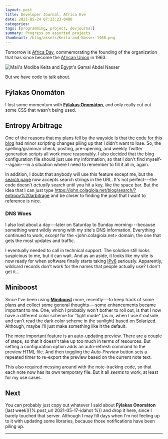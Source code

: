 ```yaml
---
layout: post
title: Developer Journal, Africa Eve
date: 2021-05-24 07:23:23-0400
categories:
tags: [programming, project, devjournal]
summary: Progress on assorted projects
thumbnail: /blog/assets/Keita-and-Nasser-1966.png
---
```


Tomorrow is [Africa Day](https://en.wikipedia.org/wiki/Africa_Day), commemorating the founding of the organization that has since become the [African Union](https://en.wikipedia.org/wiki/African_Union) in 1963.

![Mali's Modiba Keita and Egypt's Gamal Abdel Nasser](/blog/assets/Keita-and-Nasser-1966.png "Mali's Modiba Keita and Egypt's Gamal Abdel Nasser")

But we have code to talk about.

## Fýlakas Onomáton

I lost some momentum with [**Fýlakas Onomáton**](https://github.com/jcolag/fylakas-onomaton), and only really cut out some CSS that wasn't being used.

## Entropy Arbitrage

One of the reasons that my plans fell by the wayside is that the [code for this blog](https://github.com/jcolag/entropy-arbitrage-code/) had minor scripting changes piling up that I didn't want to lose.  So, the spelling/grammar check, posting, pre-opening, and weekly Twitter generation scripts all work more reasonably.  I also decided that the blog configuration file should just use my information, so that I don't find myself---again---in a situation where I need to remember to fill it all in, again.

In addition, I doubt that anybody will use this feature except me, but the [search page](/blog/search) now accepts search strings in the URL.  It's not perfect---the code doesn't *actually* search until you hit a key, like the space bar.  But the idea that I can just type <https://john.colagioia.net/blog/search/?entropy%20arbitrage> and be closer to finding the post that I want to reference is nice.

### DNS Woes

I also lost about a day---later on Saturday to Sunday morning---because something went wildly wrong with my site's DNS information.  Everything continued to work, *except* for the <john.colagioia.net> domain, the one that gets the most updates and traffic.

I eventually needed to call in technical support.  The solution still looks suspicious to me, but it can wait.  And as an aside, it looks like my site is now ready for when software finally starts taking [IPv6](https://en.wikipedia.org/wiki/IPv6) seriously.  Apparently, wildcard records don't work for the names that people actually use?  I don't get it...

## Miniboost

Since I've been using [**Miniboost**](https://github.com/jcolag/Miniboost) more, recently---to keep track of some plans and collect some general thoughts---some enhancements became important to me.  One, which I probably won't bother to roll out, is that I now have a different color scheme for "light mode" (as in, when I use it outside and can't read the dark color scheme in the sunlight) based on [Solarized](https://ethanschoonover.com/solarized/).  Although, maybe I'll just make something like it the default.

The more important feature is an auto-updating preview.  There are a couple of steps, so that it doesn't take up too much in terms of resources.  But setting a configuration option adds an auto-refresh command to the preview HTML file.  And then toggling the *Auto-Preview* button sets a repeated timer to re-export the preview based on the current note text.

This also required messing around with the note-tracking code, so that each note now has its own temporary file.  But it all *seems* to work, at least for my use cases.

## Next

You can probably just copy out whatever I said about **Fýlakas Onomáton** [last week]({% post_url 2021-05-17-idahot %}) and drop it here, since I barely touched that server.  Although I may fill days when I'm not feeling up to it with updating some libraries, because those notifications have been piling up.

* * *


